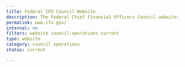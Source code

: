 ```yaml
---
title: Federal CFO Council Website
description: The Federal Chief Financial Officers Council website.
permalink: www.cfo.gov/
internal: no
filters: website council-operations current
type: website
category: council operations
status: current

---
```

